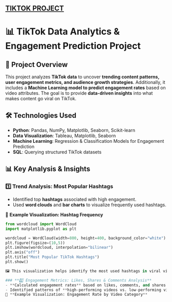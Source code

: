 ## [TIKTOK PROJECT](https://github.com/chongna95/Google-Advanced-Data-Analytics-/tree/main/TikTok%20Project)

# 📊 TikTok Data Analytics & Engagement Prediction Project  

## 📌 Project Overview  
This project analyzes **TikTok data** to uncover **trending content patterns, user engagement metrics, and audience growth strategies**. Additionally, it includes a **Machine Learning model to predict engagement rates** based on video attributes. The goal is to provide **data-driven insights** into what makes content go viral on TikTok.  

## 🛠️ Technologies Used  
- **Python**: Pandas, NumPy, Matplotlib, Seaborn, Scikit-learn  
- **Data Visualization**: Tableau, Matplotlib, Seaborn  
- **Machine Learning**: Regression & Classification Models for Engagement Prediction  
- **SQL**: Querying structured TikTok datasets  


## 📊 Key Analysis & Insights  

### **1️⃣ Trend Analysis: Most Popular Hashtags**  
- Identified top **hashtags** associated with high engagement.  
- Used **word clouds** and **bar charts** to visualize frequently used hashtags.  

📌 **Example Visualization: Hashtag Frequency**  
```python
from wordcloud import WordCloud
import matplotlib.pyplot as plt

wordcloud = WordCloud(width=800, height=400, background_color="white").generate(" ".join(df['hashtags']))
plt.figure(figsize=(10,5))
plt.imshow(wordcloud, interpolation="bilinear")
plt.axis("off")
plt.title("Most Popular TikTok Hashtags")
plt.show()

🖼️ This visualization helps identify the most used hashtags in viral videos.

### **2️⃣ Engagement Metrics: Likes, Shares & Comments Analysis**
- **Calculated engagement rates** based on likes, comments, and shares.
- Identified patterns of **high-performing videos vs. low-performing videos**.
📌 **Example Visualization: Engagement Rate by Video Category**


